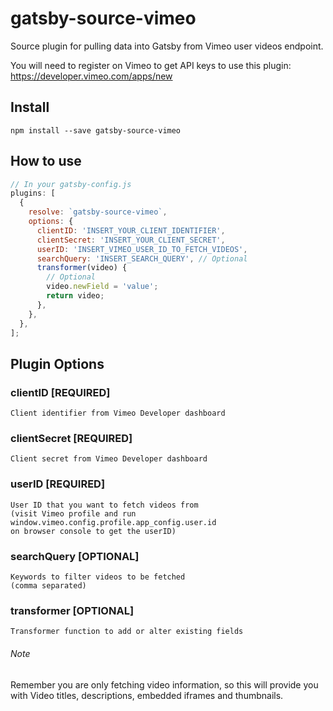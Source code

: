 # gatsby-source-vimeo

Source plugin for pulling data into Gatsby from Vimeo user videos endpoint.

You will need to register on Vimeo to get API keys to use this plugin:
https://developer.vimeo.com/apps/new

## Install

`npm install --save gatsby-source-vimeo`

## How to use

```javascript
// In your gatsby-config.js
plugins: [
  {
    resolve: `gatsby-source-vimeo`,
    options: {
      clientID: 'INSERT_YOUR_CLIENT_IDENTIFIER',
      clientSecret: 'INSERT_YOUR_CLIENT_SECRET',
      userID: 'INSERT_VIMEO_USER_ID_TO_FETCH_VIDEOS',
      searchQuery: 'INSERT_SEARCH_QUERY', // Optional
      transformer(video) {
        // Optional
        video.newField = 'value';
        return video;
      },
    },
  },
];
```

## Plugin Options

### clientID [REQUIRED]

```
Client identifier from Vimeo Developer dashboard
```

### clientSecret [REQUIRED]

```
Client secret from Vimeo Developer dashboard
```

### userID [REQUIRED]

```
User ID that you want to fetch videos from
(visit Vimeo profile and run window.vimeo.config.profile.app_config.user.id
on browser console to get the userID)
```

### searchQuery [OPTIONAL]

```
Keywords to filter videos to be fetched
(comma separated)
```

### transformer [OPTIONAL]

```
Transformer function to add or alter existing fields
```

###### Note

Remember you are only fetching video information, so this will provide
you with Video titles, descriptions, embedded iframes and thumbnails.

```

```
